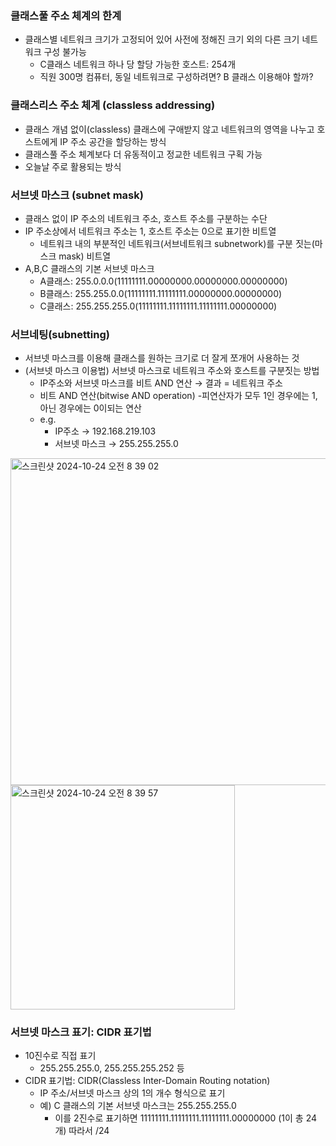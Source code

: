 ### 클래스풀 주소 체계의 한계

- 클래스별 네트워크 크기가 고정되어 있어 사전에 정해진 크기 외의 다른 크기 네트워크 구성 불가능
    - C클래스 네트워크 하나 당 할당 가능한 호스트: 254개
    - 직원 300명 컴퓨터, 동일 네트워크로 구성하려면? B 클래스 이용해야 할까?
    

### 클래스리스 주소 체계 (classless addressing)

- 클래스 개념 없이(classless) 클래스에 구애받지 않고 네트워크의 영역을 나누고 호스트에게 IP 주소 공간을 할당하는 방식
- 클래스풀 주소 체계보다 더 유동적이고 정교한 네트워크 구획 가능
- 오늘날 주로 활용되는 방식

### 서브넷 마스크 (subnet mask)

- 클래스 없이 IP 주소의 네트워크 주소, 호스트 주소를 구분하는 수단
- IP 주소상에서 네트워크 주소는 1, 호스트 주소는 0으로 표기한 비트열
    - 네트워크 내의 부분적인 네트워크(서브네트워크 subnetwork)를 구분 짓는(마스크 mask) 비트열
- A,B,C 클래스의 기본 서브넷 마스크
    - A클래스: 255.0.0.0(11111111.00000000.00000000.00000000)
    - B클래스: 
    255.255.0.0(11111111.11111111.00000000.00000000)
    - C클래스:
    255.255.255.0(11111111.11111111.11111111.00000000)

### 서브네팅(subnetting)

- 서브넷 마스크를 이용해 클래스를 원하는 크기로 더 잘게 쪼개어 사용하는 것
- (서브넷 마스크 이용법) 서브넷 마스크로 네트워크 주소와 호스트를 구분짓는 방법
    - IP주소와 서브넷 마스크를 비트 AND 연산 → 결과 = 네트워크 주소
    - 비트 AND 연산(bitwise AND operation) -피연산자가 모두 1인 경우에는 1, 아닌 경우에는 0이되는 연산
    - e.g.
        - IP주소 → 192.168.219.103
        - 서브넷 마스크 → 255.255.255.0
          
<img width="523" alt="스크린샷 2024-10-24 오전 8 39 02" src="https://github.com/user-attachments/assets/9239ab52-3c93-4cbb-bf2d-7b192883a3bb">
<img width="359" alt="스크린샷 2024-10-24 오전 8 39 57" src="https://github.com/user-attachments/assets/953d82e7-4439-4071-9ae2-275e90c07782">


### 서브넷 마스크 표기: CIDR 표기법

- 10진수로 직접 표기
    - 255.255.255.0, 255.255.255.252 등
- CIDR 표기법: CIDR(Classless Inter-Domain Routing notation)
    - IP 주소/서브넷 마스크 상의 1의 개수 형식으로 표기
    - 예) C 클래스의 기본 서브넷 마스크는 255.255.255.0
        - 이를 2진수로 표기하면 11111111.11111111.11111111.00000000 (1이 총 24개) 따라서 /24
